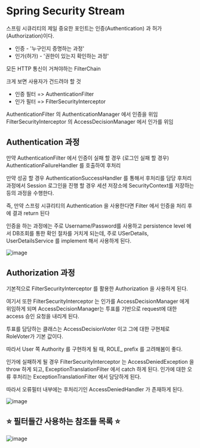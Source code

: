 # Spring Security Stream

스프링 시큐리티의 제일 중요한 포인트는 인증(Authentication) 과 허가 (Authorization)이다.

* 인증 - '누구인지 증명하는 과정'
* 인가(허가) - '권한이 있는지 확인하는 과정'

모든 HTTP 통신이 거쳐야하는 FilterChain

크게 보면 사용자가 건드려야 할 것

* 인증 필터 => AuthenticationFilter
* 인가 필터 => FilterSecurityInterceptor

AuthenticationFilter 의 AuthenticationManager 에서 인증을 위임
FilterSecurityInterceptor 의 AccessDecisionManager 에서 인가를 위임

## Authentication 과정
만약 AuthenticationFilter 에서 인증이 실패 할 경우 (로그인 실패 할 경우)<br>
AuthenticationFailureHandler 를 호출하여 후처리

만약 성공 할 경우 AuthenticationSuccessHandler 를 통해서 후처리를 담당
후처리 과정에서 Session 로그인을 진행 할 경우 세션 저장소에 SecurityContext를 저장하는 등의 과정을 수행한다. 

즉, 만약 스프링 시큐리티의 Authentication 을 사용한다면 Filter 에서 인증을 처리 후에 결과 return 된다

인증을 하는 과정에는 주로 Username/Password를 사용하고 persistence level 에서 DB조회를 통한
확인 절차를 거치게 되는데, 주로 USerDetails, UserDetailsService 를 implement 해서 사용하게 된다.

![image](https://user-images.githubusercontent.com/69373314/192448016-f262310d-f5e5-4003-9e1e-2e9665d624be.png)


## Authorization 과정
기본적으로 FilterSecurityInterceptor 를 활용한 Authorization 을 사용하게 된다. 

여기서 또한 FilterSecurityInterceptor 는 인가를 AccessDecisionManager 에게 위임하게 되며
AccessDecisionManager는  투표를 기반으로 request에 대한 access 승인 요청을 내리게 된다.

투표를 담당하는 클래스는 AccessDecisionVoter 이고 그에 대한 구현체로 RoleVoter가 기본 값이다.

따라서 User 쪽 Authority 를 구현하게 될 때, ROLE_ prefix 를 고려해봄이 좋다.

인가에 실패하게 될 경우 FilterSecurityInterceptor 는 AccessDeniedException 을 throw
하게 되고, ExceptionTranslationFilter 에서 catch 하게 된다.
인가에 대한 오류 후처리는 ExceptionTranslationFilter 에서 담당하게 된다.

따라서 오류필터 내부에는 후처리기인 AccessDeniedHandler 가 존재하게 된다.

![image](https://user-images.githubusercontent.com/69373314/192447772-3ece95a7-8ca1-40ac-a0e1-554867fb3f6e.png)

## ⭐ 필터들간 사용하는 참조들 목록 ⭐
![image](https://user-images.githubusercontent.com/69373314/192928080-08a9843e-1823-4a45-a04e-d362be981ad4.png)
